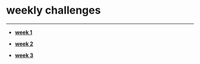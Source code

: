 # weekly challenges
---

- [**week 1**](https://github.com/d2b74/core-code-from-scratch-readme/blob/main/week-1.md)

- [**week 2**](https://github.com/d2b74/core-code-from-scratch-readme/blob/main/week-2.md)

- [**week 3**](https://github.com/d2b74/core-code-from-scratch-readme/blob/main/week-3.md)
